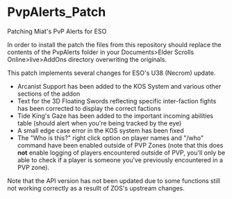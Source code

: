# PvpAlerts_Patch

Patching Miat's PvP Alerts for ESO

In order to install the patch the files from this repository should replace the contents of the PvpAlerts folder in your Documents>Elder Scrolls Online>live>AddOns directory overwriting the originals.

This patch implements several changes for ESO's U38 (Necrom) update. 

- Arcanist Support has been added to the KOS System and various other sections of the addon
- Text for the 3D Floating Swords reflecting specific inter-faction fights has been corrected to display the correct factions
- Tide King's Gaze has been added to the important incoming abilities table (should alert when you're being tracked by the eye)
- A small edge case error in the KOS system has been fixed
- The "Who is this?" right click option on player names and "/who" command have been enabled outside of PVP Zones (note that this does **not** enable logging of players encountered outside of PVP, you'll only be able to check if a player is someone you've previously encountered in a PVP zone).

Note that the API version has not been updated due to some functions still not working correctly as a resullt of ZOS's upstream changes.
